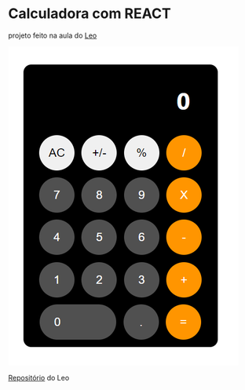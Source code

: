 # Calculadora com REACT

projeto feito na aula do <a href="https://youtu.be/T7Cxu10Kln4">Leo</a>

<img src="Calculadora.PNG">

<a href="https://github.com/Leoujo/react-projects/tree/master/calculator">Repositório</a> do Leo

<img href="https://raw.githubusercontent.com/devicons/devicon/master/icons/react/react-original.svg">
